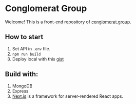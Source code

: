 # Conglomerat Group

Welcome! This is a front-end repository of [conglomerat.group](https://conglomerat.group).

## How to start

 1. Set API in `.env` file.
 2. `npm run build`
 3. Deploy local with this [gist](https://github.com)

## Build with:

1. MongoDB
2. Express
3. [Next.js](https://github.com/zeit/next.js) is a framework for server-rendered React apps.
